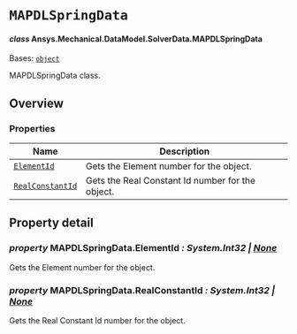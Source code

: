# `MAPDLSpringData`

<a id="ansys.mechanical.stubs.v242.Ansys.Mechanical.DataModel.SolverData.MAPDLSpringData"></a>

#### *class* Ansys.Mechanical.DataModel.SolverData.MAPDLSpringData

Bases: [`object`](https://docs.python.org/3/library/functions.html#object)

MAPDLSpringData class.

<!-- !! processed by numpydoc !! -->

<a id="overview"></a>

## Overview

### Properties

| Name | Description |
|---------------------------------------------------------------------------------------------------------------------------------|--------------------------------------------------|
| [`ElementId`](#MAPDLSpringData.ElementId)           | Gets the Element number for the object.          |
| [`RealConstantId`](#MAPDLSpringData.RealConstantId) | Gets the Real Constant Id number for the object. |

<a id="property-detail"></a>

## Property detail

<a id="MAPDLSpringData.ElementId"></a>

### *property* MAPDLSpringData.ElementId *: System.Int32 | [None](https://docs.python.org/3/library/constants.html#None)*

Gets the Element number for the object.

<!-- !! processed by numpydoc !! -->

<a id="MAPDLSpringData.RealConstantId"></a>

### *property* MAPDLSpringData.RealConstantId *: System.Int32 | [None](https://docs.python.org/3/library/constants.html#None)*

Gets the Real Constant Id number for the object.

<!-- !! processed by numpydoc !! -->

